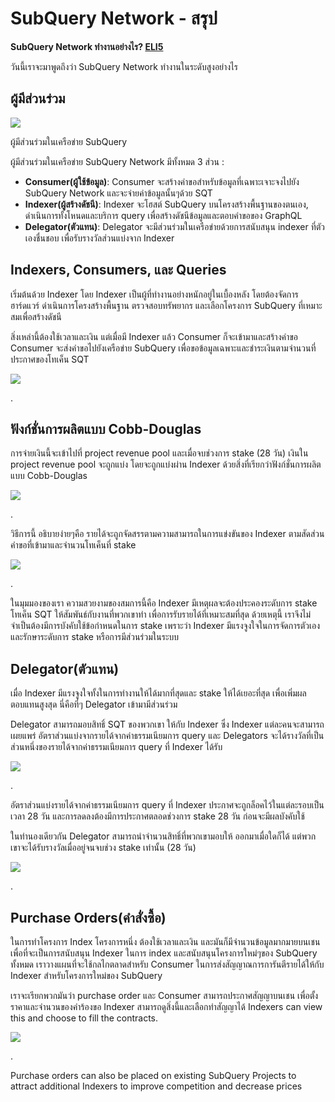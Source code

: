 # SubQuery Network - สรุป

**SubQuery Network ทำงานอย่างไร? [ELI5](https://www.dictionary.com/e/slang/eli5/#:~:text=ELI5%20stands%20for%20the%20phrase,naive%20understanding%20of%20the%20issue.)**

วันนี้เราจะมาพูดถึงว่า SubQuery Network ทำงานในระดับสูงอย่างไร

## ผู้มีส่วนร่วม

![](https://miro.medium.com/max/1400/1*9993cakplwupZC5tbUv3vA.png)

ผู้มีส่วนร่วมในเครือข่าย SubQuery

ผู้มีส่วนร่วมในเครือข่าย SubQuery Network มีทั้งหมด 3 ส่วน :

- **Consumer(ผู้ใช้ข้อมูล)**: Consumer จะสร้างคำขอสำหรับข้อมูลที่เฉพาะเจาะจงไปยัง SubQuery Network และจะจ่ายค่าข้อมูลนั้นๆด้วย SQT
- **Indexer(ผู้สร้างดัชนี)**: Indexer จะโฮสต์ SubQuery บนโครงสร้างพื้นฐานของตนเอง, ดำเนินการทั้งโหนดและบริการ query เพื่อสร้างดัชนีข้อมูลและตอบคำขอของ GraphQL
- **Delegator(ตัวแทน)**: Delegator จะมีส่วนร่วมในเครือข่ายด้วยการสนับสนุน indexer ที่ตัวเองชื่นชอบ เพื่อรับรางวัลส่วนแบ่งจาก Indexer

## Indexers, Consumers, และ Queries

เริ่มต้นด้วย Indexer โดย Indexer เป็นผู้ที่ทำงานอย่างหนักอยู่ในเบื้องหลัง โดยต้องจัดการฮาร์ดแวร์ ดำเนินการโครงสร้างพื้นฐาน ตรวจสอบทรัพยากร และเลือกโครงการ SubQuery ที่เหมาะสมเพื่อสร้างดัชนี

สิ่งเหล่านี้ต้องใช้เวลาและเงิน แต่เมื่อมี Indexer แล้ว Consumer ก็จะเข้ามาและสร้างคำขอ Consumer จะส่งคำขอไปยังเครือข่าย SubQuery เพื่อขอข้อมูลเฉพาะและชำระเงินตามจำนวนที่ประกาศของโทเค็น SQT

![](https://miro.medium.com/max/1400/1*dKLkzSc2uXYaPW_IXUxstQ.png)

.

## ฟังก์ชั่นการผลิตแบบ Cobb-Douglas

การจ่ายเงินนี้จะเข้าไปที่ project revenue pool และเมื่อจบช่วงการ stake (28 วัน) เงินใน project revenue pool จะถูกแบ่ง  โดยจะถูกแบ่งผ่าน Indexer ด้วยสิ่งที่เรียกว่าฟังก์ชั่นการผลิตแบบ Cobb-Douglas

![](https://miro.medium.com/max/1400/1*E-W7o7cWoclxHb8rXAMdpA.png)

.

วิธีการนี้ อธิบายง่ายๆคือ รายได้จะถูกจัดสรรตามความสามารถในการแข่งขันของ Indexer ตามสัดส่วนคำขอที่เข้ามาและจำนวนโทเค็นที่ stake

![](https://miro.medium.com/max/1400/1*VhDu2BGDxd3ob7z9XkoOXA.png)

.

ในมุมมองของเรา ความสวยงามของสมการนี้คือ Indexer มีเหตุผลจะต้องประคองระดับการ stake โทเค็น SQT ให้สัมพันธ์กับงานที่พวกเขาทำ เพื่อการรับรายได้ที่เหมาะสมที่สุด  ด้วยเหตุนี้ เราจึงไม่จำเป็นต้องมีการบังคับใช้ข้อกำหนดในการ stake เพราะว่า Indexer มีแรงจูงใจในการจัดการตัวเองและรักษาระดับการ stake หรือการมีส่วนร่วมในระบบ

## Delegator(ตัวแทน)

เมื่อ Indexer มีแรงจูงใจทั้งในการทำงานให้ได้มากที่สุดและ stake ให้ได้เยอะที่สุด เพื่อเพิ่มผลตอบแทนสูงสุด  นี่คือที่ๆ Delegator เข้ามามีส่วนร่วม

Delegator สามารถมอบสิทธิ์ SQT ของพวกเขา ให้กับ Indexer ซึ่ง Indexer แต่ละคนจะสามารถเผยแพร่ อัตราส่วนแบ่งจากรายได้จากค่าธรรมเนียมการ query และ Delegators จะได้รางวัลที่เป็นส่วนหนึ่งของรายได้จากค่าธรรมเนียมการ query ที่ Indexer ได้รับ

![](https://miro.medium.com/max/1400/1*YoN7PV7h3a2nAFN-ODqILg.png)

.

อัตราส่วนแบ่งรายได้จากค่าธรรมเนียมการ query ที่ Indexer ประกาศจะถูกล็อคไว้ในแต่ละรอบเป็นเวลา 28 วัน และการลดลงต้องมีการประกาศตลอดช่วงการ stake 28 วัน ก่อนจะมีผลบังคับใช้

ในทำนองเดียวกัน Delegator สามารถนำจำนวนสิทธิ์ที่พวกเขามอบให้ ออกมาเมื่อใดก็ได้ แต่พวกเขาจะได้รับรางวัลเมื่ออยู่จนจบช่วง stake เท่านั้น (28 วัน)

![](https://miro.medium.com/max/1400/0*we0k4A07pbj86COZ)

.

## Purchase Orders(คำสั่งซื้อ)

ในการทำโครงการ Index โครงการหนึ่ง ต้องใช้เวลาและเงิน และมันก็มีจำนวนข้อมูลมากมายบนเชน เพื่อที่จะเป็นการสนับสนุน Indexer ในการ index และสนับสนุนโครงการใหม่ๆของ SubQuery ทั้งหมด เราวางแผนที่จะใช้กลไกตลาดสำหรับ Consumer ในการส่งสัญญาณการการันตีรายได้ให้กับ Indexer สำหรับโครงการใหม่ของ SubQuery

เราจะเรียกพวกมันว่า purchase order และ Consumer สามารถประกาศสัญญาบนเชน เพื่อตั้งราคาและจำนวนของคำร้องขอ Indexer สามารถดูสิ่งนี้และเลือกทำสัญญาได้ Indexers can view this and choose to fill the contracts.

![](https://miro.medium.com/max/1400/1*IPtaZlt24E7h9bKNZWdSCw.png)

.

Purchase orders can also be placed on existing SubQuery Projects to attract additional Indexers to improve competition and decrease prices
